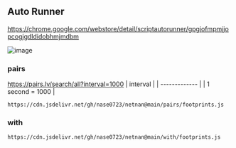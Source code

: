 ## Auto Runner
https://chrome.google.com/webstore/detail/scriptautorunner/gpgjofmpmjjopcogjgdldidobhmjmdbm

![image](https://github.com/nase0723/netnan/assets/65945392/1c0dce69-ade1-4c9f-893b-28f81ceba749)

### pairs
https://pairs.lv/search/all?interval=1000
| interval  |
| ------------- |
| 1 second = 1000  |

```
https://cdn.jsdelivr.net/gh/nase0723/netnan@main/pairs/footprints.js
```

### with
```
https://cdn.jsdelivr.net/gh/nase0723/netnan@main/with/footprints.js
```


